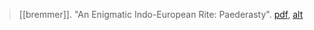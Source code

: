 > [[bremmer]]. "An Enigmatic Indo-European Rite: Paederasty". [pdf](a/j-bremmer1980.pdf), [alt](a/j-bremmer1980-alt.pdf)
